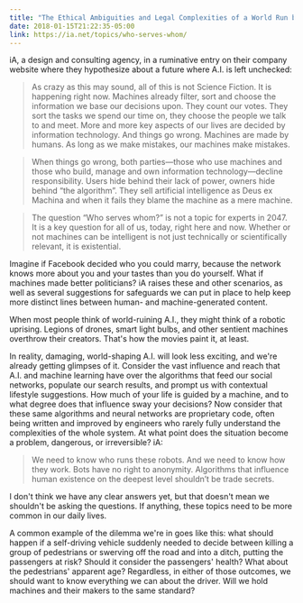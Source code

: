 ```yaml
---
title: "The Ethical Ambiguities and Legal Complexities of a World Run by Machines We Know Little About"
date: 2018-01-15T21:22:35-05:00
link: https://ia.net/topics/who-serves-whom/
---
```


iA, a design and consulting agency, in a ruminative entry on their company website where they hypothesize about a future where A.I. is left unchecked:

> As crazy as this may sound, all of this is not Science Fiction. It is happening right now. Machines already filter, sort and choose the information we base our decisions upon. They count our votes. They sort the tasks we spend our time on, they choose the people we talk to and meet. More and more key aspects of our lives are decided by information technology. And things go wrong. Machines are made by humans. As long as we make mistakes, our machines make mistakes.

> When things go wrong, both parties—those who use machines and those who build, manage and own information technology—decline responsibility. Users hide behind their lack of power, owners hide behind “the algorithm”. They sell artificial intelligence as Deus ex Machina and when it fails they blame the machine as a mere machine.

> The question “Who serves whom?” is not a topic for experts in 2047. It is a key question for all of us, today, right here and now. Whether or not machines can be intelligent is not just technically or scientifically relevant, it is existential.

Imagine if Facebook decided who you could marry, because the network knows more about you and your tastes than you do yourself. What if machines made better politicians? iA raises these and other scenarios, as well as several suggestions for safeguards we can put in place to help keep more distinct lines between human- and machine-generated content. 

When most people think of world-ruining A.I., they might think of a robotic uprising. Legions of drones, smart light bulbs, and other sentient machines overthrow their creators. That's how the movies paint it, at least. 

In reality, damaging, world-shaping A.I. will look less exciting, and we're already getting glimpses of it. Consider the vast influence and reach that A.I. and machine learning have over the algorithms that feed our social networks, populate our search results, and prompt us with contextual lifestyle suggestions. How much of your life is guided by a machine, and to what degree does that influence sway your decisions? Now consider that these same algorithms and neural networks are proprietary code, often being written and improved by engineers who rarely fully understand the complexities of the whole system. At what point does the situation become a problem, dangerous, or irreversible? iA: 

>  We need to know who runs these robots. And we need to know how they work. Bots have no right to anonymity. Algorithms that influence human existence on the deepest level shouldn’t be trade secrets. 

I don't think we have any clear answers yet, but that doesn't mean we shouldn't be asking the questions. If anything, these topics need to be more common in our daily lives. 

A common example of the dilemma we're in goes like this: what should happen if a self-driving vehicle suddenly needed to decide between killing a group of pedestrians or swerving off the road and into a ditch, putting the passengers at risk? Should it consider the passengers' health? What about the pedestrians' apparent age? Regardless, in either of those outcomes, we should want to know everything we can about the driver. Will we hold machines and their makers to the same standard? 